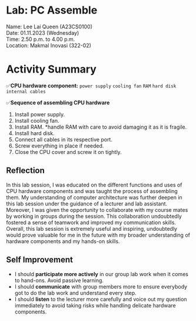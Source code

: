 # Lab: PC Assemble

Name: Lee Lai Queen (A23CS0100)<br />
Date: 01.11.2023 (Wednesday) <br />
Time: 2.50 p.m. to 4.00 p.m. <br />
Location: Makmal Inovasi (322-02)<br />

# Activity Summary 

✅**CPU hardware component:**
	  `power supply` 
	  `cooling fan`
	  `RAM`
	  `hard disk`
	  `internal cables`
	  
✅**Sequence of assembling CPU hardware**
1. Install power supply.
2. Install cooling fan.
3. Install RAM. *handle RAM with care to avoid damaging it as it is fragile.
4. Install hard disk.
5. Connect all cables in its respective port.
6. Screw everything in place if needed.
7. Close the CPU cover and screw it on tightly.

## Reflection
In this lab session, I was educated on the different functions and uses of CPU hardware components and was taught the process of assembling them. My understanding of computer architecture was further deepen in this lab session under the guidance of a lecturer and lab assistant. Moreover, I was given the opportunity to collaborate with my course mates by working in groups during the session. This collaboration undoubtedly fostered a sense of teamwork and improved my communication skills. Overall, this lab session is extremely useful and inspiring, undoubtedly would prove valuable for me in the future with my broader understanding of hardware components and my hands-on skills.  

## Self Improvement

 - I should **participate more actively** in our group lab work when it
   comes to hand-ons. Avoid passive learning.
 - I should **communicate** with group members more to ensure everybody got to do the lab work and understand every step.
 - I should **listen** to the lecturer more carefully and voice out my question immediately to avoid taking risks while handling delicate hardware components.
